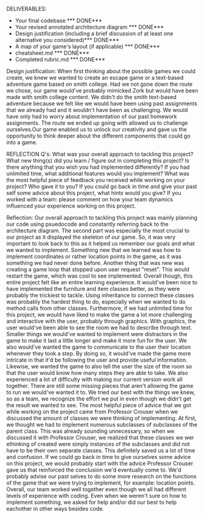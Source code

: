DELIVERABLES:
- Your final codebase *** DONE***
- Your revised annotated architecture diagram *** DONE***
- Design justification (including a brief discussion of at least one alternative you considered)*** DONE***
- A map of your game's layout (if applicable) *** DONE***
- cheatsheet.md *** DONE***
- Completed rubric.md *** DONE***





Design justification: When first thinking about the possible games we could create, we knew we wanted to create an escape game or a text-based adventure game based on smith college. Had we not gone down the route we chose, our game would've probably mimicked Zork but would have been made with smith college content. We didn't do the smith text-based adventure because we felt like we would have been using past assignments that we already had and it wouldn't have been as challenging. We would have only had to worry about implementation of our past homework assignments. 
The route we ended up going with allowed us to challenge ourselves.Our game enabled us to unlock our creativity and gave us the opportunity to think deeper about the different components that could go into a game.


REFLECTION Q's:
What was your overall approach to tackling this project?
What new thing(s) did you learn / figure out in completing this project?
Is there anything that you wish you had implemented differently?
If you had unlimited time, what additional features would you implement?
What was the most helpful piece of feedback you received while working on your project? Who gave it to you?
If you could go back in time and give your past self some advice about this project, what hints would you give?
If you worked with a team: please comment on how your team dynamics influenced your experience working on this project.

Reflection: 
Our overall approach to tackling this project was mainly planning our code using psuedocode and constantly referring back to the architecture diagram. The second part was especially the most crucial to our project as it displayed the skeleton of our game. So, it was very important to look back to this as it helped us remember our goals and what we wanted to implement. Something new that we learned was how to implement coordinates or rather location points in the game, as it was something we had never done before. Another thing that was new was creating a game loop that stopped upon user request "reset". This would restart the game, which was cool to see implemented. Overall though, this entire project felt like an entire learning experience. It would've been nice to have implemented the furniture and item classes better, as they were probably the trickiest to tackle. Using inheritance to connect these classes was probably the hardest thing to do, especially when we wanted to do method calls from other classes. 
Furthermore, if we had unlimited time for this project, we would have liked to make the game a lot more challenging and interactive with the user, probably through graphics. With graphics, the user would've been able to see the room we had to describe through text. Smaller things we would've wanted to implement were distractors in the game to make it last a little longer and make it more fun for the user. We also would've wanted the game to communicate to the user their location whenever they took a step. By doing so, it would've made the game more intricate in that it'd be following the user and provide useful information. Likewise, we wanted the game to also tell the user the size of the room so that the user would know how many steps they are able to take. We also experienced a lot of difficulty with making our current version work all together. There are still some missing pieces that aren't allowing the game to run we would've wanted it to. We tried our best with the things we knew, so as a team, we recognize the effort we put in even though we didn't get the result we wanted to see. 
The most helpful piece of advice that we got while working on the project came from Professor Crouser when we discussed the amount of classes we were thinking of implementing. At first, we thought we had to implement numerous subclasses of subclasses of the parent class. This was already sounding unnecessary, so when we discussed it with Professor Crouser, we realized that these classes we wer ethinking of created were simply instances of the subclasses and did not have to be their own separate classes. This definitely saved us a lot of time and confusion. If we could go back in time to give ourselves some advice on this project, we would probably start with the advice Professor Crouser gave us that reinforced the conclusion we'd eventually come to. We'd probably advise our past selves to do some more research on the functions of the game that we were trying to implement, for example: location points. Overall, our team worked well together even though we all had different levels of experience with coding. Even when we weren't sure on how to implement something, we asked for help and/or did our best to help eachother in other ways besides code. 
